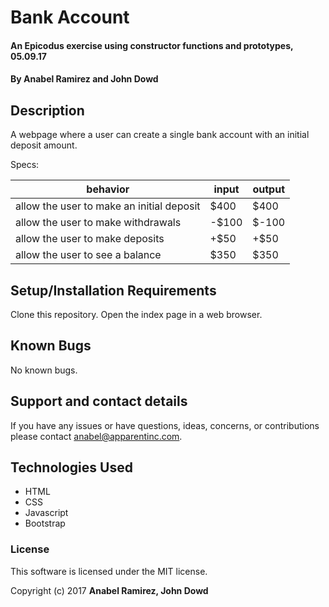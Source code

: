 # Bank Account

#### An Epicodus exercise using constructor functions and prototypes, 05.09.17

#### **By Anabel Ramirez and John Dowd**

## Description

A webpage where a user can create a single bank account with an initial deposit amount.


Specs:<br>

|  behavior | input  | output  |
|---|---|---|
| allow the user to make an initial deposit  | $400  | $400  |
| allow the user to make withdrawals  | -$100  | $-100  |
| allow the user to make deposits | +$50 | +$50 |
| allow the user to see a balance | $350 | $350 |

## Setup/Installation Requirements

Clone this repository.
Open the index page in a web browser.

## Known Bugs

No known bugs.

## Support and contact details

If you have any issues or have questions, ideas, concerns, or contributions please contact anabel@apparentinc.com.

## Technologies Used

* HTML
* CSS
* Javascript
* Bootstrap

### License
This software is licensed under the MIT license.

Copyright (c) 2017 **Anabel Ramirez, John Dowd**
